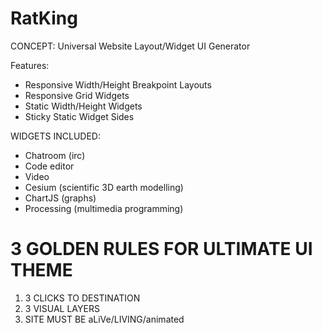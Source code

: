 # RatKing
CONCEPT: Universal Website Layout/Widget UI Generator

Features:
- Responsive Width/Height Breakpoint Layouts
- Responsive Grid Widgets
- Static Width/Height Widgets
- Sticky Static Widget Sides

WIDGETS INCLUDED:
- Chatroom (irc)
- Code editor
- Video
- Cesium (scientific 3D earth modelling)
- ChartJS (graphs)
- Processing (multimedia programming)


# 3 GOLDEN RULES FOR ULTIMATE UI THEME
1) 3 CLICKS TO DESTINATION
2) 3 VISUAL LAYERS
3) SITE MUST BE aLiVe/LIVING/animated
